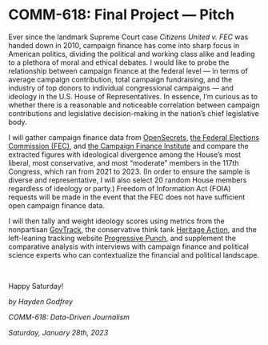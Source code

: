 # COMM-618: Final Project — Pitch

Ever since the landmark Supreme Court case _Citizens United v. FEC_ was handed down in 2010, campaign finance has come into sharp focus in American politics, dividing the political and working class alike and leading to a plethora of moral and ethical debates. I would like to probe the relationship between campaign finance at the federal level — in terms of average campaign contribution, total campaign fundraising, and the industry of top donors to individual congressional campaigns — and ideology in the U.S. House of Representatives. In essence, I’m curious as to whether there is a reasonable and noticeable correlation between campaign contributions and legislative decision-making in the nation’s chief legislative body. 

I will gather campaign finance data from [OpenSecrets](https://www.opensecrets.org/members-of-congress), [the Federal Elections Commission (FEC)](https://www.fec.gov/data/receipts/?data_type=processed&two_year_transaction_period=2022&min_date=01%2F01%2F2021&max_date=12%2F31%2F2022), and [the Campaign Finance Institute](http://www.cfinst.org/federal/congress.aspx) and compare the extracted figures with ideological divergence among the House’s most liberal, most conservative, and most “moderate” members in the 117th Congress, which ran from 2021 to 2023. (In order to ensure the sample is diverse and representative, I will also select 20 random House members regardless of ideology or party.) Freedom of Information Act (FOIA) requests will be made in the event that the FEC does not have sufficient open campaign finance data. 

I will then tally and weight ideology scores using metrics from the nonpartisan [GovTrack](https://www.govtrack.us/congress/members/report-cards/2020/house/ideology), the conservative think tank [Heritage Action](https://heritageaction.com/scorecard/117), and the left-leaning tracking website [Progressive Punch](https://progressivepunch.org/scores.htm?house=house&party=&sort=overall-lifetime&order=down), and supplement the comparative analysis with interviews with campaign finance and political science experts who can contextualize the financial and political landscape. 

<br>

Happy Saturday!

_by Hayden Godfrey_

_COMM-618: Data-Driven Journalism_

_Saturday, January 28th, 2023_
